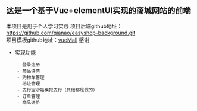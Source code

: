 ## 这是一个基于Vue+elementUI实现的商城网站的前端

本项目是用于个人学习实践
项目后端github地址：  https://github.com/qianao/easyshop-background.git  
项目模板github地址：[vueMall](https://github.com/wzz5304/vueMall) 感谢

- 实现功能

```
    - 登录注册
    - 商品详情
    - 购物车管理
    - 地址管理
    - 支付宝沙箱模拟支付（其他都是假的）
    - 订单管理
    - 商品评价
```
